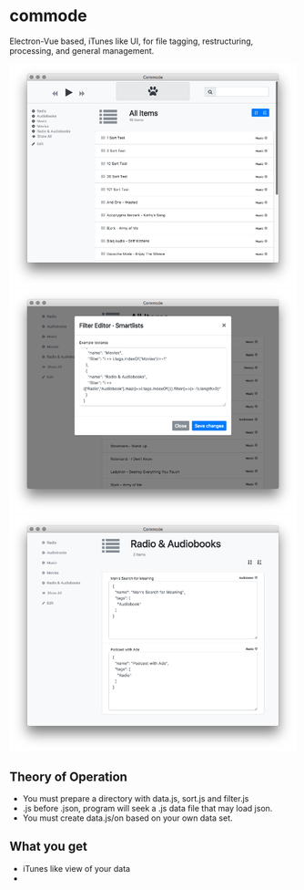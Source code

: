 # commode
Electron-Vue based, iTunes like UI, for file tagging, restructuring, processing, and general management.

![](screenshot.png)
![](screenshot-1.png)
![](screenshot-2.png)

## Theory of Operation

- You must prepare a directory with data.js, sort.js and filter.js
- .js before .json, program will seek a .js data file that may load json.
- You must create data.js/on based on your own data set.

## What you get

- iTunes like view of your data
-
